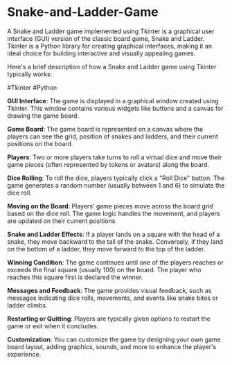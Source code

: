 # Snake-and-Ladder-Game

A Snake and Ladder game implemented using Tkinter is a graphical user interface (GUI) version of the classic board game, Snake and Ladder. Tkinter is a Python library for creating graphical interfaces, making it an ideal choice for building interactive and visually appealing games.

Here's a brief description of how a Snake and Ladder game using Tkinter typically works:

#Tkinter
#Python

**GUI Interface**: The game is displayed in a graphical window created using Tkinter. This window contains various widgets like buttons and a canvas for drawing the game board.

**Game Board**: The game board is represented on a canvas where the players can see the grid, position of snakes and ladders, and their current positions on the board.

**Players**: Two or more players take turns to roll a virtual dice and move their game pieces (often represented by tokens or avatars) along the board.

**Dice Rolling**: To roll the dice, players typically click a "Roll Dice" button. The game generates a random number (usually between 1 and 6) to simulate the dice roll.

**Moving on the Board**: Players' game pieces move across the board grid based on the dice roll. The game logic handles the movement, and players are updated on their current positions.

**Snake and Ladder Effects**: If a player lands on a square with the head of a snake, they move backward to the tail of the snake. Conversely, if they land on the bottom of a ladder, they move forward to the top of the ladder.

**Winning Condition**: The game continues until one of the players reaches or exceeds the final square (usually 100) on the board. The player who reaches this square first is declared the winner.

**Messages and Feedback**: The game provides visual feedback, such as messages indicating dice rolls, movements, and events like snake bites or ladder climbs.

**Restarting or Quitting**: Players are typically given options to restart the game or exit when it concludes.

**Customization**: You can customize the game by designing your own game board layout, adding graphics, sounds, and more to enhance the player's experience.
